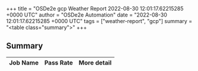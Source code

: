 +++
title = "OSDe2e gcp Weather Report 2022-08-30 12:01:17.62215285 +0000 UTC"
author = "OSDe2e Automation"
date = "2022-08-30 12:01:17.62215285 +0000 UTC"
tags = ["weather-report", "gcp"]
summary = "<table class=\"summary\"></table>"
+++
## Summary

| Job Name | Pass Rate | More detail |
|----------|-----------|-------------|




